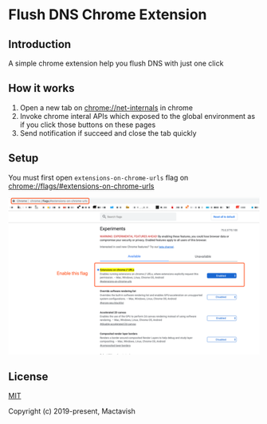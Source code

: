 # Flush DNS Chrome Extension

## Introduction

A simple chrome extension help you flush DNS with just one click

## How it works

1. Open a new tab on [chrome://net-internals](chrome://net-internals/#dns) in chrome
2. Invoke chrome interal APIs which exposed to the global environment as if you click those buttons on these pages
3. Send notification if succeed and close the tab quickly

## Setup

You must first open `extensions-on-chrome-urls` flag on [chrome://flags/#extensions-on-chrome-urls](chrome://flags/#extensions-on-chrome-urls)

![](guide.png)

## License

[MIT](https://opensource.org/licenses/MIT)

Copyright (c) 2019-present, Mactavish
